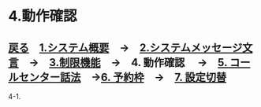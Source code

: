 # 4.動作確認  
## [戻る](https://github.com/78tch/VaccineYoyaku)　[1.システム概要](https://github.com/78tch/VaccineYoyaku/blob/main/1About/1-1About.md)　→　[2.システムメッセージ文言](https://github.com/78tch/VaccineYoyaku/blob/main/2SystemMessage/2-0Messages.md)　→　[3.制限機能](https://github.com/78tch/VaccineYoyaku/blob/main/3Limit/3-1Limit.md)　→　4. 動作確認 　→　[5. コールセンター話法](https://github.com/78tch/VaccineYoyaku/blob/main/5CallCenter/5-1CallCenter.md)　→[6. 予約枠](https://github.com/78tch/VaccineYoyaku/blob/main/6Timetable/6-1Timetable.md)　→　[7. 設定切替](https://github.com/78tch/VaccineYoyaku/blob/main/7Operation/7-1Operation.md)  
4-1.  

